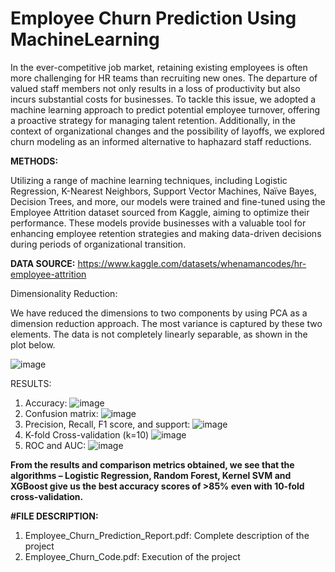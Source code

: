 # Employee Churn Prediction Using MachineLearning

In the ever-competitive job market, retaining existing employees is often more challenging for HR teams than recruiting new ones. The departure of valued staff members not only results in a loss of productivity but also incurs substantial costs for businesses. To tackle this issue, we adopted a machine learning approach to predict potential employee turnover, offering a proactive strategy for managing talent retention. Additionally, in the context of organizational changes and the possibility of layoffs, we explored churn modeling as an informed alternative to haphazard staff reductions. 

<b>METHODS:</b>

Utilizing a range of machine learning techniques, including Logistic Regression, K-Nearest Neighbors, Support Vector Machines, Naïve Bayes, Decision Trees, and more, our models were trained and fine-tuned using the Employee Attrition dataset sourced from Kaggle, aiming to optimize their performance. These models provide businesses with a valuable tool for enhancing employee retention strategies and making data-driven decisions during periods of organizational transition.

<b>DATA SOURCE:</b> https://www.kaggle.com/datasets/whenamancodes/hr-employee-attrition

Dimensionality Reduction:

We have reduced the dimensions to two components by using PCA as a dimension reduction approach. The most variance is captured by these two elements. The data is not completely linearly separable, as shown in the plot below.

![image](https://github.com/Sahithi-thummuri/Employee_Churn_Prediction_MachineLearning/assets/142358393/15aab455-4fbb-4069-8979-109dd15308a5)

RESULTS:

1. Accuracy:
   ![image](https://github.com/Sahithi-thummuri/Employee_Churn_Prediction_MachineLearning/assets/142358393/34ee2ea0-a373-4396-8cd5-4c9b146324ad)
2. Confusion matrix:
   ![image](https://github.com/Sahithi-thummuri/Employee_Churn_Prediction_MachineLearning/assets/142358393/de27ab14-d474-427e-9ee5-8fd76c834562)
3. Precision, Recall, F1 score, and support:
   ![image](https://github.com/Sahithi-thummuri/Employee_Churn_Prediction_MachineLearning/assets/142358393/692a90b2-7a46-444e-8eed-a155b341cc5c)
4. K-fold Cross-validation (k=10)
   ![image](https://github.com/Sahithi-thummuri/Employee_Churn_Prediction_MachineLearning/assets/142358393/f55b4593-b674-4406-9cc7-4a1549412fed)
5. ROC and AUC:
   ![image](https://github.com/Sahithi-thummuri/Employee_Churn_Prediction_MachineLearning/assets/142358393/566d697e-dd0a-4b2a-b598-cf8e3865fca3)
   
<b>From the results and comparison metrics obtained, we see that the algorithms – Logistic Regression, Random Forest, Kernel SVM and XGBoost give us the best accuracy scores of >85% even with 10-fold cross-validation.</b>

<b>#FILE DESCRIPTION:</b>

1. Employee_Churn_Prediction_Report.pdf: Complete description of the project
2. Employee_Churn_Code.pdf: Execution of the project




